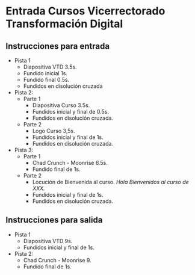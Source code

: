 # Entrada Cursos Vicerrectorado Transformación Digital

## Instrucciones para entrada

* Pista 1
	+ Diapositiva VTD 3.5s. 
	+ Fundido inicial 1s. 
	+ Fundido final 0.5s. 
	+ Fundidos en disolución cruzada
* Pista 2: 
	* Parte 1
		* Diapositiva Curso 3.5s. 
		* Fundidos inicial y final de 0.5s. 
		* Fundidos en disolución cruzada.
	* Parte 2
		* Logo Curso 3,5s. 
		* Fundidos inicial y final de 1s.
		* Fundidos en disolución cruzada.
* Pista 3: 
	* Parte 1
		* Chad Crunch - Moonrise 6.5s. 
		* Fundido final de 1s.
	* Parte 2
		* Locución de Bienvenida al curso. _Hola Bienvenidos al curso de XXX._ 
		* Fundidos inicial y final de 1s.
		* Fundidos en disolución cruzada.

## Instrucciones para salida

* Pista 1
	+ Diapositiva VTD 9s. 
	+ Fundidos inicial y final de 1s. 
* Pista 2: 
	* Chad Crunch - Moonrise 9. 
	* Fundido final de 1s.